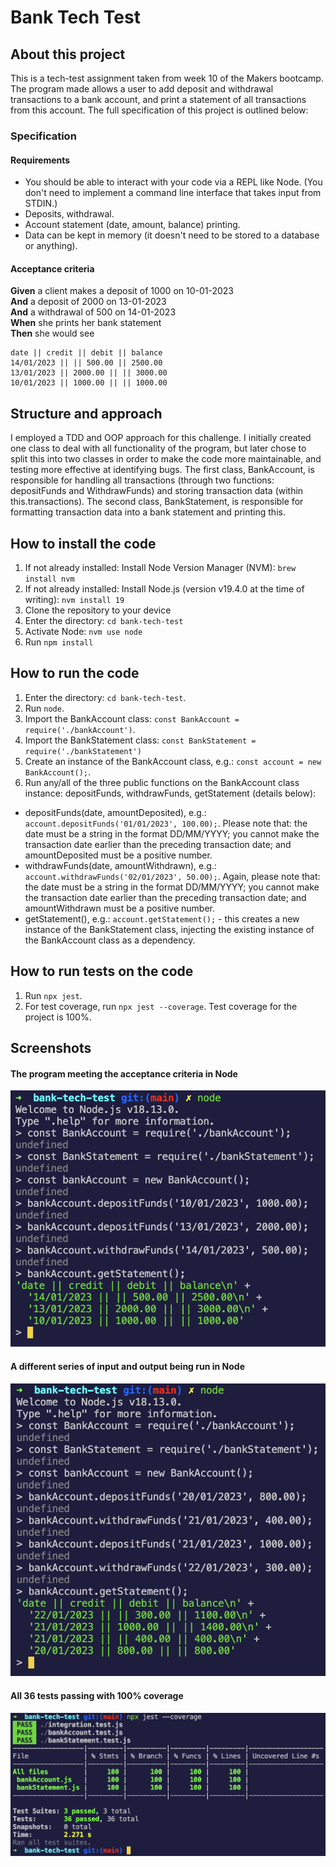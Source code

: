# Bank Tech Test

## About this project
This is a tech-test assignment taken from week 10 of the Makers bootcamp. The program made allows a user to add deposit and withdrawal transactions to a bank account, and print a statement of all transactions from this account. The full specification of this project is outlined below:

### Specification

#### Requirements

- You should be able to interact with your code via a REPL like Node.  (You don't need to implement a command line interface that takes input from STDIN.)
- Deposits, withdrawal.
- Account statement (date, amount, balance) printing.
- Data can be kept in memory (it doesn't need to be stored to a database or anything).

#### Acceptance criteria

**Given** a client makes a deposit of 1000 on 10-01-2023  
**And** a deposit of 2000 on 13-01-2023  
**And** a withdrawal of 500 on 14-01-2023  
**When** she prints her bank statement  
**Then** she would see

```
date || credit || debit || balance
14/01/2023 || || 500.00 || 2500.00
13/01/2023 || 2000.00 || || 3000.00
10/01/2023 || 1000.00 || || 1000.00
```

## Structure and approach
I employed a TDD and OOP approach for this challenge. I initially created one class to deal with all functionality of the program, but later chose to split this into two classes in order to make the code more maintainable, and testing more effective at identifying bugs. The first class, BankAccount, is responsible for handling all transactions (through two functions: depositFunds and WithdrawFunds) and storing transaction data (within this.transactions). The second class, BankStatement, is responsible for formatting transaction data into a bank statement and printing this.

## How to install the code
1. If not already installed: Install Node Version Manager (NVM): ```brew install nvm```
2. If not already installed: Install Node.js (version v19.4.0 at the time of writing): ```nvm install 19```
3. Clone the repository to your device
2. Enter the directory: ```cd bank-tech-test```
3. Activate Node: ```nvm use node```
4. Run ```npm install```

## How to run the code
1. Enter the directory: ```cd bank-tech-test```.
2. Run ```node```.
3. Import the BankAccount class: ```const BankAccount = require('./bankAccount')```.
4. Import the BankStatement class: ```const BankStatement = require('./bankStatement')```
5. Create an instance of the BankAccount class, e.g.: ```const account = new BankAccount();```.
6. Run any/all of the three public functions on the BankAccount class instance: depositFunds, withdrawFunds, getStatement (details below):
- depositFunds(date, amountDeposited), e.g.: ```account.depositFunds('01/01/2023', 100.00);```. Please note that: the date must be a string in the format DD/MM/YYYY; you cannot make the transaction date earlier than the preceding transaction date; and amountDeposited must be a positive number.
- withdrawFunds(date, amountWithdrawn), e.g.: ```account.withdrawFunds('02/01/2023', 50.00);```. Again, please note that: the date must be a string in the format DD/MM/YYYY; you cannot make the transaction date earlier than the preceding transaction date; and amountWithdrawn must be a positive number.
- getStatement(), e.g.: ```account.getStatement();``` - this creates a new instance of the BankStatement class, injecting the existing instance of the BankAccount class as a dependency.

## How to run tests on the code
1. Run ```npx jest```.
2. For test coverage, run ```npx jest --coverage```.
Test coverage for the project is 100%.

## Screenshots
#### The program meeting the acceptance criteria in Node
![a screenshot of the program meeting the acceptance criteria in Node](./screenshots/node-acceptance-criteria-screenshot.png)

#### A different series of input and output being run in Node
![another screenshot of the program running in Node](./screenshots/node-other-example-screenshot.png)

#### All 36 tests passing with 100% coverage
![a screenshot of all 36 tests passing with 100% coverage](./screenshots/test-coverage-screenshot.png)
